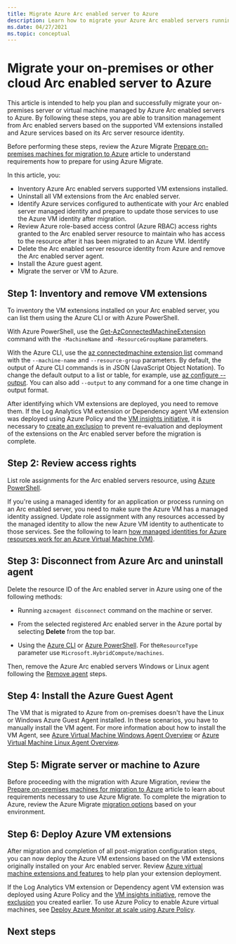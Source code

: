 ```yaml
---
title: Migrate Azure Arc enabled server to Azure
description: Learn how to migrate your Azure Arc enabled servers running on-premises or other cloud environment to Azure.
ms.date: 04/27/2021
ms.topic: conceptual
---
```


# Migrate your on-premises or other cloud Arc enabled server to Azure

This article is intended to help you plan and successfully migrate your on-premises server or virtual machine managed by Azure Arc enabled servers to Azure. By following these steps, you are able to transition management from Arc enabled servers based on the supported VM extensions installed and Azure services based on its Arc server resource identity.

Before performing these steps, review the Azure Migrate [Prepare on-premises machines for migration to Azure](../../migrate/prepare-for-migration.md) article to understand requirements how to prepare for using Azure Migrate.

In this article, you:

* Inventory Azure Arc enabled servers supported VM extensions installed.
* Uninstall all VM extensions from the Arc enabled server.
* Identify Azure services configured to authenticate with your Arc enabled server managed identity and prepare to update those services to use the Azure VM identity after migration.
* Review Azure role-based access control (Azure RBAC) access rights granted to the Arc enabled server resource to maintain who has access to the resource after it has been migrated to an Azure VM. Identify 
* Delete the Arc enabled server resource identity from Azure and remove the Arc enabled server agent.
* Install the Azure guest agent.
* Migrate the server or VM to Azure.

## Step 1: Inventory and remove VM extensions

To inventory the VM extensions installed on your Arc enabled server, you can list them using the Azure CLI or with Azure PowerShell.

With Azure PowerShell, use the [Get-AzConnectedMachineExtension](/powershell/module/az.connectedmachine/get-azconnectedmachineextension) command with the `-MachineName` and `-ResourceGroupName` parameters.

With the Azure CLI, use the [az connectedmachine extension list](/cli/azure/ext/connectedmachine/connectedmachine/extension#ext_connectedmachine_az_connectedmachine_extension_list) command with the `--machine-name` and `--resource-group` parameters. By default, the output of Azure CLI commands is in JSON (JavaScript Object Notation). To change the default output to a list or table, for example, use [az configure --output](/cli/azure/reference-index). You can also add `--output` to any command for a one time change in output format.

After identifying which VM extensions are deployed, you need to remove them. If the Log Analytics VM extension or Dependency agent VM extension was deployed using Azure Policy and the [VM insights initiative](../../azure-monitor/vm/vminsights-enable-policy.md), it is necessary to [create an exclusion](../../governance/policy/tutorials/create-and-manage.md#remove-a-non-compliant-or-denied-resource-from-the-scope-with-an-exclusion) to prevent re-evaluation and deployment of the extensions on the Arc enabled server before the migration is complete.

## Step 2: Review access rights 

List role assignments for the Arc enabled servers resource, using [Azure PowerShell](../../role-based-access-control/role-assignments-list-powershell.md#list-role-assignments-for-a-resource). 

If you're using a managed identity for an application or process running on an Arc enabled server, you need to make sure the Azure VM has a managed identity assigned. Update role assignment with any resources accessed by the managed identity to allow the new Azure VM identity to authenticate to those services. See the following to learn [how managed identities for Azure resources work for an Azure Virtual Machine (VM)](../../active-directory/managed-identities-azure-resources/how-managed-identities-work-vm.md).

## Step 3: Disconnect from Azure Arc and uninstall agent

Delete the resource ID of the Arc enabled server in Azure using one of the following methods:

   * Running `azcmagent disconnect` command on the machine or server.

   * From the selected registered Arc enabled server in the Azure portal by selecting **Delete** from the top bar.

   * Using the [Azure CLI](../../azure-resource-manager/management/delete-resource-group.md?tabs=azure-cli#delete-resource) or [Azure PowerShell](../../azure-resource-manager/management/delete-resource-group.md?tabs=azure-powershell#delete-resource). For the`ResourceType` parameter use `Microsoft.HybridCompute/machines`.

Then, remove the Azure Arc enabled servers Windows or Linux agent following the [Remove agent](manage-agent.md#remove-the-agent) steps.

## Step 4: Install the Azure Guest Agent

The VM that is migrated to Azure from on-premises doesn't have the Linux or Windows Azure Guest Agent installed. In these scenarios, you have to manually install the VM agent. For more information about how to install the VM Agent, see [Azure Virtual Machine Windows Agent Overview](../../virtual-machines/extensions/agent-windows.md) or [Azure Virtual Machine Linux Agent Overview](../../virtual-machines/extensions/agent-linux.md).

## Step 5: Migrate server or machine to Azure

Before proceeding with the migration with Azure Migration, review the [Prepare on-premises machines for migration to Azure](../../migrate/prepare-for-migration.md) article to learn about requirements necessary to use Azure Migrate. To complete the migration to Azure, review the Azure Migrate [migration options](../../migrate/prepare-for-migration.md#next-steps) based on your environment.

## Step 6: Deploy Azure VM extensions

After migration and completion of all post-migration configuration steps, you can now deploy the Azure VM extensions based on the VM extensions originally installed on your Arc enabled server. Review [Azure virtual machine extensions and features](../../virtual-machines/extensions/overview.md) to help plan your extension deployment. 

If the Log Analytics VM extension or Dependency agent VM extension was deployed using Azure Policy and the [VM insights initiative](../../azure-monitor/vm/vminsights-enable-policy.md), remove the [exclusion](../../governance/policy/tutorials/create-and-manage.md#remove-a-non-compliant-or-denied-resource-from-the-scope-with-an-exclusion) you created earlier. To use Azure Policy to enable Azure virtual machines, see [Deploy Azure Monitor at scale using Azure Policy](../../azure-monitor/deploy-scale.md#vm-insights). 

## Next steps
